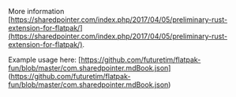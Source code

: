More information [https://sharedpointer.com/index.php/2017/04/05/preliminary-rust-extension-for-flatpak/](https://sharedpointer.com/index.php/2017/04/05/preliminary-rust-extension-for-flatpak/).

Example usage here: [https://github.com/futuretim/flatpak-fun/blob/master/com.sharedpointer.mdBook.json] (https://github.com/futuretim/flatpak-fun/blob/master/com.sharedpointer.mdBook.json)